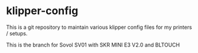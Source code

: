 # klipper-config

This is a git repository to maintain various klipper config files for my printers / setups.

This is the branch for Sovol SV01 with SKR MINI E3 V2.0 and BLTOUCH
